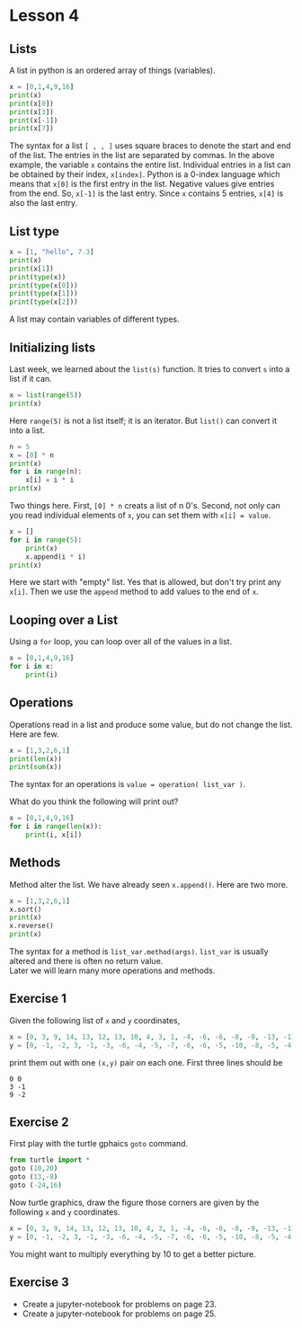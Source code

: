 # Lesson 4

## Lists

A list in python is an ordered array of things (variables).

```python
x = [0,1,4,9,16]
print(x)
print(x[0])
print(x[3])
print(x[-1])
print(x[7])
```

The syntax for a list  `[ , , ]` uses square braces to denote the 
start and end of the list.  The entries in the list are separated by 
commas.  In the above example, the variable `x` contains the entire 
list.  Individual entries in a list can be obtained by their index, 
`x[index]`.  Python is a 0-index language which means that `x[0]` is 
the first entry in the list.  Negative values give entries from the 
end.  So, `x[-1]` is the last entry.  Since `x` contains 5 entries, 
`x[4]` is also the last entry. 

## List type

```python
x = [1, "hello", 7.3]
print(x)
print(x[1])
print(type(x))
print(type(x[0]))
print(type(x[1]))
print(type(x[2]))
```

A list may contain variables of different types.  

## Initializing lists

Last week, we learned about the `list(s)` function.  It tries to 
convert `s` into a list if it can. 

```python
x = list(range(5))
print(x)
```

Here `range(5)` is not a list itself; it is an iterator.  But `list()`
can convert it into a list.

```python
n = 5
x = [0] * n
print(x)
for i in range(n):
    x[i] = i * i
print(x)
```

Two things here.  First, `[0] * n` creats a list of n 0's.  Second,
not only can you read individual elements of `x`, you can set them 
with `x[i] = value`.

```python
x = []
for i in range(5):
    print(x)
    x.append(i * i)
print(x)
```

Here we start with "empty" list.  Yes that is allowed, but don't try
print any `x[i]`.  Then we use the `append` method to add values to 
the end of `x`.

## Looping over a List

Using a `for` loop, you can loop over all of the values in a list.

```python
x = [0,1,4,9,16]
for i in x:
    print(i)
```

## Operations

Operations read in a list and produce some value, but do not change the
list.  Here are few.

```python
x = [1,3,2,6,1]
print(len(x))
print(sum(x))
```

The syntax for an operations is `value = operation( list_var )`.  

What do you think the following will print out?
```python
x = [0,1,4,9,16]
for i in range(len(x)):
    print(i, x[i])
```

## Methods  

Method alter the list.  We have already seen `x.append()`.  Here are two
more.

```python
x = [1,3,2,6,1]
x.sort()
print(x)
x.reverse()
print(x)
```

The syntax for a method is `list_var.method(args)`.  `list_var` is 
usually altered and there is often no return value.  
Later we will learn many more operations and methods.


## Exercise 1

Given the following list of `x` and `y` coordinates, 
```python
x = [0, 3, 9, 14, 13, 12, 13, 10, 4, 3, 1, -4, -6, -6, -8, -9, -13, -11, -14, -12, -9, -4, -2, 0]
y = [0, -1, -2, 3, -1, -3, -6, -4, -5, -7, -6, -6, -5, -10, -8, -5, -4, -3, -2, -1, 0, 0, 4, 0]
```
print them out with one `(x,y)` pair on each one.  First three lines should be 
```
0 0
3 -1
9 -2
```

## Exercise 2

First play with the turtle gphaics `goto` command. 
```python
from turtle import *
goto (10,20)
goto (13,-8)
goto (-24,16)
```

Now turtle graphics, draw the figure those corners are given by the following `x` and `y` coordinates.
```python
x = [0, 3, 9, 14, 13, 12, 13, 10, 4, 3, 1, -4, -6, -6, -8, -9, -13, -11, -14, -12, -9, -4, -2, 0]
y = [0, -1, -2, 3, -1, -3, -6, -4, -5, -7, -6, -6, -5, -10, -8, -5, -4, -3, -2, -1, 0, 0, 4, 0]
```
You might want to multiply everything by 10 to get a better picture.


## Exercise 3

* Create a jupyter-notebook for problems on page 23.
* Create a jupyter-notebook for problems on page 25.



